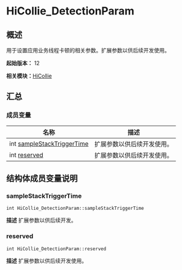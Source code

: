 # HiCollie_DetectionParam

## 概述

用于设置应用业务线程卡顿的相关参数。扩展参数以供后续开发使用。

**起始版本：** 12

**相关模块：**[HiCollie](_hi_hicollie.md)

## 汇总

### 成员变量

| 名称 | 描述 |
| -------- | -------- |
| int [sampleStackTriggerTime](#samplestacktriggertime) | 扩展参数以供后续开发使用。 |
| int [reserved](#reserved) | 扩展参数以供后续开发使用。  |

## 结构体成员变量说明

### sampleStackTriggerTime

```
int HiCollie_DetectionParam::sampleStackTriggerTime
```

**描述**
扩展参数以供后续开发。

### reserved

```
int HiCollie_DetectionParam::reserved
```

**描述**
扩展参数以供后续开发使用。
